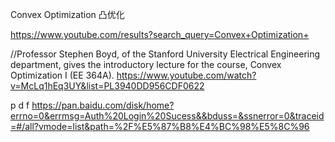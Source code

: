 Convex Optimization
凸优化

https://www.youtube.com/results?search_query=Convex+Optimization+

//Professor Stephen Boyd, of the Stanford University Electrical Engineering department, gives the introductory lecture for the course, Convex Optimization I (EE 364A).
https://www.youtube.com/watch?v=McLq1hEq3UY&list=PL3940DD956CDF0622

p d f
https://pan.baidu.com/disk/home?errno=0&errmsg=Auth%20Login%20Sucess&&bduss=&ssnerror=0&traceid=#/all?vmode=list&path=%2F%E5%87%B8%E4%BC%98%E5%8C%96
